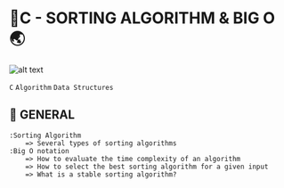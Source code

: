 # :t-rex:C - SORTING ALGORITHM & BIG O:earth_asia:

![alt text](https://th.bing.com/th/id/R.5bb3ed026d44735582399325747d7e5d?rik=Z78gqey3inzztQ&pid=ImgRaw&r=0)

`C` `Algorithm` `Data Structures`

## :book: GENERAL

    :Sorting Algorithm
        => Several types of sorting algorithms
    :Big O notation
        => How to evaluate the time complexity of an algorithm
        => How to select the best sorting algorithm for a given input
        => What is a stable sorting algorithm?

